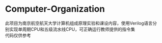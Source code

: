 # Computer-Organization
此项目为南京航空航天大学计算机组成原理实验和课设内容，使用Verilog语言分别实现单周期CPU和五级流水线CPU，可正确运行教师提供的指令集  
代码仅供参考
